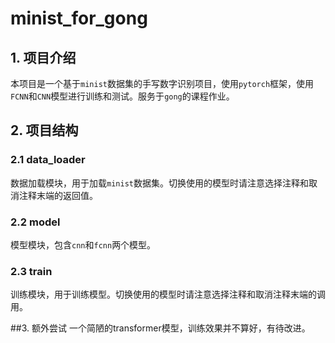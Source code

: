 # minist_for_gong

## 1. 项目介绍

本项目是一个基于`minist`数据集的手写数字识别项目，使用`pytorch`框架，使用`FCNN`和`CNN`模型进行训练和测试。服务于`gong`的课程作业。

## 2. 项目结构

### 2.1 data_loader

数据加载模块，用于加载`minist`数据集。切换使用的模型时请注意选择注释和取消注释末端的返回值。

### 2.2 model

模型模块，包含`cnn`和`fcnn`两个模型。

### 2.3 train

训练模块，用于训练模型。切换使用的模型时请注意选择注释和取消注释末端的调用。

##3.  额外尝试
一个简陋的transformer模型，训练效果并不算好，有待改进。
